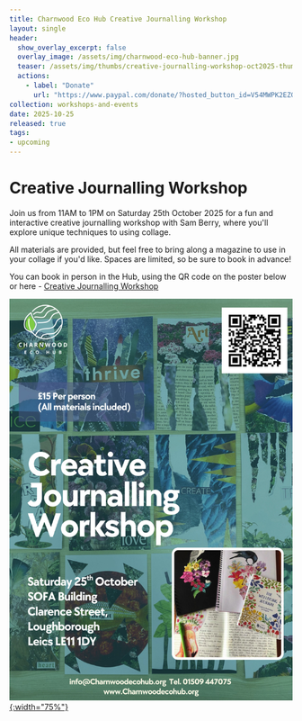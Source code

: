 ```yaml
---
title: Charnwood Eco Hub Creative Journalling Workshop
layout: single
header:
  show_overlay_excerpt: false
  overlay_image: /assets/img/charnwood-eco-hub-banner.jpg
  teaser: /assets/img/thumbs/creative-journalling-workshop-oct2025-thumbnail.png
  actions:
    - label: "Donate"
      url: "https://www.paypal.com/donate/?hosted_button_id=V54MWPK2EZGPY"
collection: workshops-and-events
date: 2025-10-25
released: true
tags:
- upcoming
---
```

# Creative Journalling Workshop
 
Join us from 11AM to 1PM on Saturday 25th October 2025 for a fun and interactive creative journalling workshop with Sam Berry, where you'll explore unique techniques to using collage.

All materials are provided, but feel free to bring along a magazine to use in your collage if you'd like. Spaces are limited, so be sure to book in advance!

You can book in person in the Hub, using the QR code on the poster below or here - [Creative Journalling Workshop](https://pay.sumup.com/b2c/QFQUN3KF)

[![Creative Journalling Workshop poster](/assets/img/creative-journalling-workshop-oct2025.jpg){:width="75%"}](https://pay.sumup.com/b2c/QFQUN3KF)

